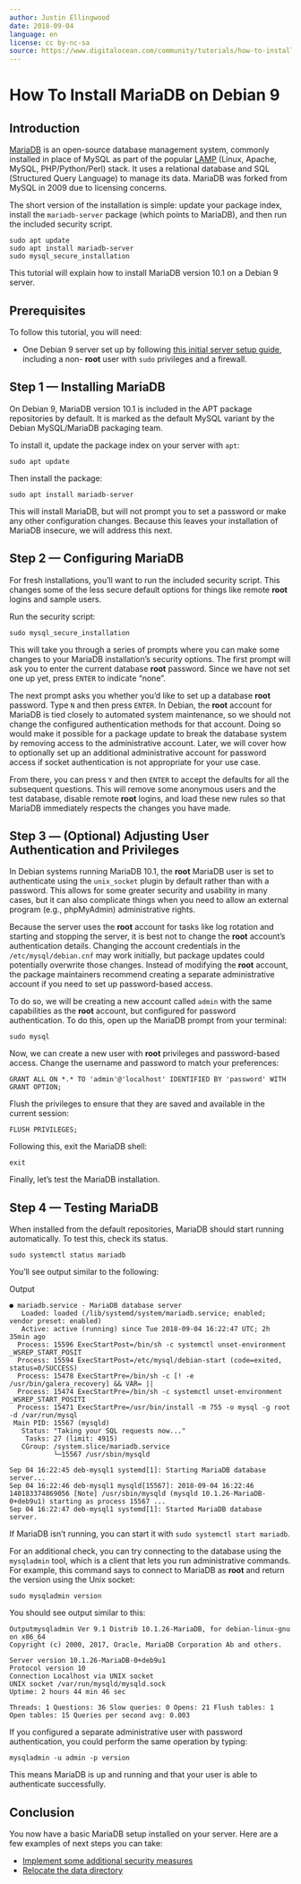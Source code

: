 ```yaml
---
author: Justin Ellingwood
date: 2018-09-04
language: en
license: cc by-nc-sa
source: https://www.digitalocean.com/community/tutorials/how-to-install-mariadb-on-debian-9
---
```


# How To Install MariaDB on Debian 9

## Introduction

[MariaDB](https://mariadb.org/) is an open-source database management system, commonly installed in place of MySQL as part of the popular [LAMP](how-to-install-linux-apache-mariadb-php-lamp-stack-debian9) (Linux, Apache, MySQL, PHP/Python/Perl) stack. It uses a relational database and SQL (Structured Query Language) to manage its data. MariaDB was forked from MySQL in 2009 due to licensing concerns.

The short version of the installation is simple: update your package index, install the `mariadb-server` package (which points to MariaDB), and then run the included security script.

    sudo apt update
    sudo apt install mariadb-server
    sudo mysql_secure_installation

This tutorial will explain how to install MariaDB version 10.1 on a Debian 9 server.

## Prerequisites

To follow this tutorial, you will need:

- One Debian 9 server set up by following [this initial server setup guide](initial-server-setup-with-debian-9), including a non- **root** user with `sudo` privileges and a firewall.

## Step 1 — Installing MariaDB

On Debian 9, MariaDB version 10.1 is included in the APT package repositories by default. It is marked as the default MySQL variant by the Debian MySQL/MariaDB packaging team.

To install it, update the package index on your server with `apt`:

    sudo apt update

Then install the package:

    sudo apt install mariadb-server

This will install MariaDB, but will not prompt you to set a password or make any other configuration changes. Because this leaves your installation of MariaDB insecure, we will address this next.

## Step 2 — Configuring MariaDB

For fresh installations, you’ll want to run the included security script. This changes some of the less secure default options for things like remote **root** logins and sample users.

Run the security script:

    sudo mysql_secure_installation

This will take you through a series of prompts where you can make some changes to your MariaDB installation’s security options. The first prompt will ask you to enter the current database **root** password. Since we have not set one up yet, press `ENTER` to indicate “none”.

The next prompt asks you whether you’d like to set up a database **root** password. Type `N` and then press `ENTER`. In Debian, the **root** account for MariaDB is tied closely to automated system maintenance, so we should not change the configured authentication methods for that account. Doing so would make it possible for a package update to break the database system by removing access to the administrative account. Later, we will cover how to optionally set up an additional administrative account for password access if socket authentication is not appropriate for your use case.

From there, you can press `Y` and then `ENTER` to accept the defaults for all the subsequent questions. This will remove some anonymous users and the test database, disable remote **root** logins, and load these new rules so that MariaDB immediately respects the changes you have made.

## Step 3 — (Optional) Adjusting User Authentication and Privileges

In Debian systems running MariaDB 10.1, the **root** MariaDB user is set to authenticate using the `unix_socket` plugin by default rather than with a password. This allows for some greater security and usability in many cases, but it can also complicate things when you need to allow an external program (e.g., phpMyAdmin) administrative rights.

Because the server uses the **root** account for tasks like log rotation and starting and stopping the server, it is best not to change the **root** account’s authentication details. Changing the account credentials in the `/etc/mysql/debian.cnf` may work initially, but package updates could potentially overwrite those changes. Instead of modifying the **root** account, the package maintainers recommend creating a separate administrative account if you need to set up password-based access.

To do so, we will be creating a new account called `admin` with the same capabilities as the **root** account, but configured for password authentication. To do this, open up the MariaDB prompt from your terminal:

    sudo mysql

Now, we can create a new user with **root** privileges and password-based access. Change the username and password to match your preferences:

    GRANT ALL ON *.* TO 'admin'@'localhost' IDENTIFIED BY 'password' WITH GRANT OPTION;

Flush the privileges to ensure that they are saved and available in the current session:

    FLUSH PRIVILEGES;

Following this, exit the MariaDB shell:

    exit

Finally, let’s test the MariaDB installation.

## Step 4 — Testing MariaDB

When installed from the default repositories, MariaDB should start running automatically. To test this, check its status.

    sudo systemctl status mariadb

You’ll see output similar to the following:

Output

    ● mariadb.service - MariaDB database server
       Loaded: loaded (/lib/systemd/system/mariadb.service; enabled; vendor preset: enabled)
       Active: active (running) since Tue 2018-09-04 16:22:47 UTC; 2h 35min ago
      Process: 15596 ExecStartPost=/bin/sh -c systemctl unset-environment _WSREP_START_POSIT
      Process: 15594 ExecStartPost=/etc/mysql/debian-start (code=exited, status=0/SUCCESS)
      Process: 15478 ExecStartPre=/bin/sh -c [! -e /usr/bin/galera_recovery] && VAR= ||   
      Process: 15474 ExecStartPre=/bin/sh -c systemctl unset-environment _WSREP_START_POSITI
      Process: 15471 ExecStartPre=/usr/bin/install -m 755 -o mysql -g root -d /var/run/mysql
     Main PID: 15567 (mysqld)
       Status: "Taking your SQL requests now..."
        Tasks: 27 (limit: 4915)
       CGroup: /system.slice/mariadb.service
               └─15567 /usr/sbin/mysqld
    
    Sep 04 16:22:45 deb-mysql1 systemd[1]: Starting MariaDB database server...
    Sep 04 16:22:46 deb-mysql1 mysqld[15567]: 2018-09-04 16:22:46 140183374869056 [Note] /usr/sbin/mysqld (mysqld 10.1.26-MariaDB-0+deb9u1) starting as process 15567 ...
    Sep 04 16:22:47 deb-mysql1 systemd[1]: Started MariaDB database server.

If MariaDB isn’t running, you can start it with `sudo systemctl start mariadb`.

For an additional check, you can try connecting to the database using the `mysqladmin` tool, which is a client that lets you run administrative commands. For example, this command says to connect to MariaDB as **root** and return the version using the Unix socket:

    sudo mysqladmin version

You should see output similar to this:

    Outputmysqladmin Ver 9.1 Distrib 10.1.26-MariaDB, for debian-linux-gnu on x86_64
    Copyright (c) 2000, 2017, Oracle, MariaDB Corporation Ab and others.
    
    Server version 10.1.26-MariaDB-0+deb9u1
    Protocol version 10
    Connection Localhost via UNIX socket
    UNIX socket /var/run/mysqld/mysqld.sock
    Uptime: 2 hours 44 min 46 sec
    
    Threads: 1 Questions: 36 Slow queries: 0 Opens: 21 Flush tables: 1 Open tables: 15 Queries per second avg: 0.003

If you configured a separate administrative user with password authentication, you could perform the same operation by typing:

    mysqladmin -u admin -p version

This means MariaDB is up and running and that your user is able to authenticate successfully.

## Conclusion

You now have a basic MariaDB setup installed on your server. Here are a few examples of next steps you can take:

- [Implement some additional security measures](how-to-secure-mysql-and-mariadb-databases-in-a-linux-vps)
- [Relocate the data directory](how-to-move-a-mysql-data-directory-to-a-new-location-on-ubuntu-16-04)

